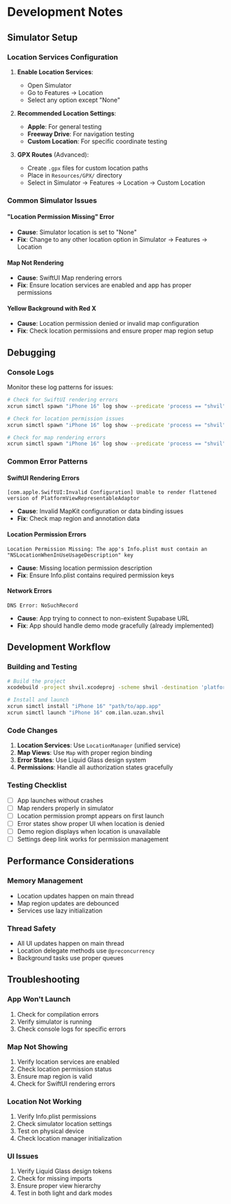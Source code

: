 # Development Notes

## Simulator Setup

### Location Services Configuration
1. **Enable Location Services**:
   - Open Simulator
   - Go to Features → Location
   - Select any option except "None"

2. **Recommended Location Settings**:
   - **Apple**: For general testing
   - **Freeway Drive**: For navigation testing
   - **Custom Location**: For specific coordinate testing

3. **GPX Routes** (Advanced):
   - Create `.gpx` files for custom location paths
   - Place in `Resources/GPX/` directory
   - Select in Simulator → Features → Location → Custom Location

### Common Simulator Issues

#### "Location Permission Missing" Error
- **Cause**: Simulator location is set to "None"
- **Fix**: Change to any other location option in Simulator → Features → Location

#### Map Not Rendering
- **Cause**: SwiftUI Map rendering errors
- **Fix**: Ensure location services are enabled and app has proper permissions

#### Yellow Background with Red X
- **Cause**: Location permission denied or invalid map configuration
- **Fix**: Check location permissions and ensure proper map region setup

## Debugging

### Console Logs
Monitor these log patterns for issues:

```bash
# Check for SwiftUI rendering errors
xcrun simctl spawn "iPhone 16" log show --predicate 'process == "shvil"' --last 1m | grep -i "swiftui"

# Check for location permission issues
xcrun simctl spawn "iPhone 16" log show --predicate 'process == "shvil"' --last 1m | grep -i "location"

# Check for map rendering errors
xcrun simctl spawn "iPhone 16" log show --predicate 'process == "shvil"' --last 1m | grep -i "map"
```

### Common Error Patterns

#### SwiftUI Rendering Errors
```
[com.apple.SwiftUI:Invalid Configuration] Unable to render flattened version of PlatformViewRepresentableAdaptor
```
- **Cause**: Invalid MapKit configuration or data binding issues
- **Fix**: Check map region and annotation data

#### Location Permission Errors
```
Location Permission Missing: The app's Info.plist must contain an "NSLocationWhenInUseUsageDescription" key
```
- **Cause**: Missing location permission description
- **Fix**: Ensure Info.plist contains required permission keys

#### Network Errors
```
DNS Error: NoSuchRecord
```
- **Cause**: App trying to connect to non-existent Supabase URL
- **Fix**: App should handle demo mode gracefully (already implemented)

## Development Workflow

### Building and Testing
```bash
# Build the project
xcodebuild -project shvil.xcodeproj -scheme shvil -destination 'platform=iOS Simulator,name=iPhone 16' build

# Install and launch
xcrun simctl install "iPhone 16" "path/to/app.app"
xcrun simctl launch "iPhone 16" com.ilan.uzan.shvil
```

### Code Changes
1. **Location Services**: Use `LocationManager` (unified service)
2. **Map Views**: Use `Map` with proper region binding
3. **Error States**: Use Liquid Glass design system
4. **Permissions**: Handle all authorization states gracefully

### Testing Checklist
- [ ] App launches without crashes
- [ ] Map renders properly in simulator
- [ ] Location permission prompt appears on first launch
- [ ] Error states show proper UI when location is denied
- [ ] Demo region displays when location is unavailable
- [ ] Settings deep link works for permission management

## Performance Considerations

### Memory Management
- Location updates happen on main thread
- Map region updates are debounced
- Services use lazy initialization

### Thread Safety
- All UI updates happen on main thread
- Location delegate methods use `@preconcurrency`
- Background tasks use proper queues

## Troubleshooting

### App Won't Launch
1. Check for compilation errors
2. Verify simulator is running
3. Check console logs for specific errors

### Map Not Showing
1. Verify location services are enabled
2. Check location permission status
3. Ensure map region is valid
4. Check for SwiftUI rendering errors

### Location Not Working
1. Verify Info.plist permissions
2. Check simulator location settings
3. Test on physical device
4. Check location manager initialization

### UI Issues
1. Verify Liquid Glass design tokens
2. Check for missing imports
3. Ensure proper view hierarchy
4. Test in both light and dark modes
